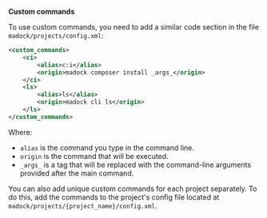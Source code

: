 **Custom commands**

To use custom commands, you need to add a similar code section in the file
`madock/projects/config.xml`:

```xml
<custom_commands>
    <ci>
        <alias>c:i</alias>
        <origin>madock composer install _args_</origin>
    </ci>
    <ls>
        <alias>ls</alias>
        <origin>madock cli ls</origin>
    </ls>
</custom_commands>
```

Where:
- `alias` is the command you type in the command line.
- `origin` is the command that will be executed.
- `_args_` is a tag that will be replaced with the command-line arguments provided after the main command.

You can also add unique custom commands for each project separately. 
To do this, add the commands to the project's config file located at `madock/projects/{project_name}/config.xml`.